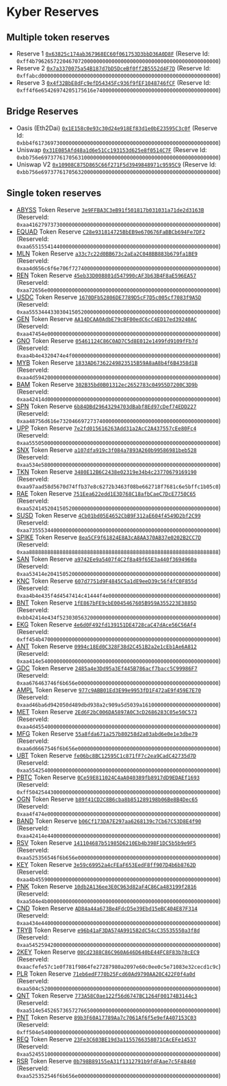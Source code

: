 # Kyber Reserves

## Multiple token reserves

- Reserve 1 [`0x63825c174ab367968EC60f061753D3bbD36A0D8F`](https://etherscan.io/address/0x63825c174ab367968EC60f061753D3bbD36A0D8F) (Reserve Id: `0xff4b796265722046707200000000000000000000000000000000000000000000`)
- Reserve 2 [`0x7a3370075a54B187d7bD5DceBf0ff2B5552d4F7D`](https://etherscan.io/address/0x7a3370075a54B187d7bD5DceBf0ff2B5552d4F7D) (Reserve Id: `0xffabcd0000000000000000000000000000000000000000000000000000000000`)
- Reserve 3 [`0x4f32BbE8dFc9efD54345Fc936f9fEF1048746fCF`](https://etherscan.io/address/0x4f32BbE8dFc9efD54345Fc936f9fEF1048746fCF) (Reserve Id: `0xff4f6e65426974205175616e7400000000000000000000000000000000000000`)

## Bridge Reserves

- Oasis (Eth2Dai) [`0x1E158c0e93c30d24e918Ef83d1e0bE23595C3c0f`](https://etherscan.io/address/0x1E158c0e93c30d24e918Ef83d1e0bE23595C3c0f) (Reserve Id: `0xbb4f617369730000000000000000000000000000000000000000000000000000`)
- Uniswap [`0x31E085Afd48a1d6e51Cc193153d625e8f0514C7F`](https://etherscan.io/address/0x31E085Afd48a1d6e51Cc193153d625e8f0514C7F) (Reserve Id: `0xbb756e6973776170563100000000000000000000000000000000000000000000`)
- Uniswap V2 [`0x10908C875D865C66f271F5d3949848971c9595C9`](https://etherscan.io/address/0x10908C875D865C66f271F5d3949848971c9595C9) (Reserve Id: `0xbb756e6973776170563200000000000000000000000000000000000000000000`)

## Single token reserves

- [ABYSS](https://etherscan.io/address/0x0E8d6b471e332F140e7d9dbB99E5E3822F728DA6) Token Reserve [`3e9FFBA3C3eB91f501817b031031a71de2d3163B`](https://etherscan.io/address/0x3e9FFBA3C3eB91f501817b031031a71de2d3163B) (ReserveId: `0xaa41627973730000000000000000000000000000000000000000000000000000`)
- [EQUAD](https://etherscan.io/address/0xC28e931814725BbEB9e670676FaBBCb694Fe7DF2) Token Reserve [`C28e931814725BbEB9e670676FaBBCb694Fe7DF2`](https://etherscan.io/address/0xC28e931814725BbEB9e670676FaBBCb694Fe7DF2) (ReserveId: `0xaa65515541440000000000000000000000000000000000000000000000000000`)
- [MLN](https://etherscan.io/address/0xec67005c4E498Ec7f55E092bd1d35cbC47C91892) Token Reserve [`a33c7c22d0BB673c2aEa2C048BB883b679fa1BE9`](https://etherscan.io/address/0xa33c7c22d0BB673c2aEa2C048BB883b679fa1BE9) (ReserveId: `0xaa4d656c6f6e706f727400000000000000000000000000000000000000000000`)
- [REN](https://etherscan.io/address/0x408e41876cCCDC0F92210600ef50372656052a38) Token Reserve [`45eb33D008801d547990cAF3b63B4F8aE596EA57`](https://etherscan.io/address/0x45eb33D008801d547990cAF3b63B4F8aE596EA57) (ReserveId: `0xaa72656e00000000000000000000000000000000000000000000000000000000`)
- [USDC](https://etherscan.io/address/0xA0b86991c6218b36c1d19D4a2e9Eb0cE3606eB48) Token Reserve [`1670DFb52806DE7789D5cF7D5c005cf7083f9A5D`](https://etherscan.io/address/0x1670DFb52806DE7789D5cF7D5c005cf7083f9A5D) (ReserveId: `0xaa55534443303041505200000000000000000000000000000000000000000000`)
- [GEN](https://etherscan.io/address/0x543Ff227F64Aa17eA132Bf9886cAb5DB55DCAddf) Token Reserve [`AA14DCAA0AdbE79cBF00edC6cC4ED17ed39240AC`](https://etherscan.io/address/0xAA14DCAA0AdbE79cBF00edC6cC4ED17ed39240AC) (ReserveId: `0xaa47454e00000000000000000000000000000000000000000000000000000000`)
- [GNO](https://etherscan.io/address/0x6810e776880C02933D47DB1b9fc05908e5386b96) Token Reserve [`05461124C86C0AD7C5d8E012e1499fd9109fFb7d`](https://etherscan.io/address/0x05461124C86C0AD7C5d8E012e1499fd9109fFb7d) (ReserveId: `0xaa4b4e4320474e4f000000000000000000000000000000000000000000000000`)
- [MYB](https://etherscan.io/address/0x5d60d8d7eF6d37E16EBABc324de3bE57f135e0BC) Token Reserve [`1833AD67362249823515B59A8aA8b4f6B4358d1B`](https://etherscan.io/address/0x1833AD67362249823515B59A8aA8b4f6B4358d1B) (ReserveId: `0xaa4d594200000000000000000000000000000000000000000000000000000000`)
- [BAM](https://etherscan.io/address/0x22B3FAaa8DF978F6bAFe18aaDe18DC2e3dfA0e0C) Token Reserve [`302B35bd0B01312ec2652783c04955D7200C3D9b`](https://etherscan.io/address/0x302B35bd0B01312ec2652783c04955D7200C3D9b) (ReserveId: `0xaa42414d00000000000000000000000000000000000000000000000000000000`)
- [SPN](https://etherscan.io/address/0x20F7A3DdF244dc9299975b4Da1C39F8D5D75f05A) Token Reserve [`6b84DBd29643294703dBabf8Ed97cDef74EDD227`](https://etherscan.io/address/0x6b84DBd29643294703dBabf8Ed97cDef74EDD227) (ReserveId: `0xaa48756d616e7320466972737400000000000000000000000000000000000000`)
- [UPP](https://etherscan.io/address/0xC86D054809623432210c107af2e3F619DcFbf652) Token Reserve [`7e2fd015616263Add31a2AcC2A437557cEe80Fc4`](https://etherscan.io/address/0x7e2fd015616263Add31a2AcC2A437557cEe80Fc4) (ReserveId: `0xaa55505000000000000000000000000000000000000000000000000000000000`)
- [SNX](https://etherscan.io/address/0xC011a73ee8576Fb46F5E1c5751cA3B9Fe0af2a6F) Token Reserve [`a107dfa919c3f084a7893A260b99586981beb528`](https://etherscan.io/address/0xa107dfa919c3f084a7893A260b99586981beb528) (ReserveId: `0xaa534e5800000000000000000000000000000000000000000000000000000000`)
- [TKN](https://etherscan.io/address/0xaAAf91D9b90dF800Df4F55c205fd6989c977E73a) Token Reserve [`3480E12B6C2438e02319e34b4c23770679169190`](https://etherscan.io/address/0x3480E12B6C2438e02319e34b4c23770679169190) (ReserveId: `0xaa97aad58d5670d74ffb37e8c6272b3463f08be662718f7681c6e5bffc1b05c0`)
- [RAE](https://etherscan.io/address/0xE5a3229CCb22b6484594973A03a3851dCd948756) Token Reserve [`751Eea622edd1E3D768C18afbCaeC7DcE7750C65`](https://etherscan.io/address/0x751Eea622edd1E3D768C18afbCaeC7DcE7750C65) (ReserveId: `0xaa52414520415052000000000000000000000000000000000000000000000000`)
- [SUSD](https://etherscan.io/address/0x57Ab1ec28D129707052df4dF418D58a2D46d5f51) Token Reserve [`4Cb01bd05E4652CbB9F312aE604f4549D2bf2C99`](https://etherscan.io/address/0x4Cb01bd05E4652CbB9F312aE604f4549D2bf2C99) (ReserveId: `0xaa73555344000000000000000000000000000000000000000000000000000000`)
- [SPIKE](https://etherscan.io/address/0xA7fC5D2453E3F68aF0cc1B78bcFEe94A1B293650) Token Reserve [`8ea5CF9f61824E8A3cA8AA370AB37e0202B2CC7D`](https://etherscan.io/address/0x8ea5CF9f61824E8A3cA8AA370AB37e0202B2CC7D) (ReserveId: `0xaa88888888888888888888888888888888888888888888888888888888888888`)
- [SAN](https://etherscan.io/address/0x7C5A0CE9267ED19B22F8cae653F198e3E8daf098) Token Reserve [`a9742Ee9a5407f4C2f8a49f65E3a440f3694960a`](https://etherscan.io/address/0xa9742Ee9a5407f4C2f8a49f65E3a440f3694960a) (ReserveId: `0xaa53414e20415052000000000000000000000000000000000000000000000000`)
- [KNC](https://etherscan.io/address/0xdd974D5C2e2928deA5F71b9825b8b646686BD200) Token Reserve [`607d7751d9F4845C5a1dE9eeD39c56f4fC0F855d`](https://etherscan.io/address/0x607d7751d9F4845C5a1dE9eeD39c56f4fC0F855d) (ReserveId: `0xaa4b4e435f4d4547414c41444f4e000000000000000000000000000000000000`)
- [BNT](https://etherscan.io/address/0x1F573D6Fb3F13d689FF844B4cE37794d79a7FF1C) Token Reserve [`1fE867bFE9cbE0045467605B959A355223E3885D`](https://etherscan.io/address/0x1fE867bFE9cbE0045467605B959A355223E3885D) (ReserveId: `0xbb42414e434f5230305632000000000000000000000000000000000000000000`)
- [EKG](https://etherscan.io/address/0x6A9b3E36436B7abde8C4E2E2a98Ea40455E615cf) Token Reserve [`4e6d0F492fd139151DE4728caC47dAce56C56Af4`](https://etherscan.io/address/0x4e6d0F492fd139151DE4728caC47dAce56C56Af4) (ReserveId: `0xff454b4700000000000000000000000000000000000000000000000000000000`)
- [ANT](https://etherscan.io/address/0x960b236A07cf122663c4303350609A66A7B288C0) Token Reserve [`0994c18Ed0C328F38d2C451B2a2e1cEb1Ae6A812`](https://etherscan.io/address/0x0994c18Ed0C328F38d2C451B2a2e1cEb1Ae6A812) (ReserveId: `0xaa414e5400000000000000000000000000000000000000000000000000000000`)
- [GDC](https://etherscan.io/address/0x301C755bA0fcA00B1923768Fffb3Df7f4E63aF31) Token Reserve [`2485a4e3Dd95a3Ef445B786acf7bacc5C99986F7`](https://etherscan.io/address/0x2485a4e3Dd95a3Ef445B786acf7bacc5C99986F7) (ReserveId: `0xaa676463746f6b656e0000000000000000000000000000000000000000000000`)
- [AMPL](https://etherscan.io/address/0xD46bA6D942050d489DBd938a2C909A5d5039A161) Token Reserve [`977c9ABB01Ed3E99e9953fD1F472aE9f459E7E70`](https://etherscan.io/address/0x977c9ABB01Ed3E99e9953fD1F472aE9f459E7E70) (ReserveId: `0xaad46ba6d942050d489dbd938a2c909a5d5039a1610000000000000000000000`)
- [MET](https://etherscan.io/address/0xa3d58c4E56fedCae3a7c43A725aeE9A71F0ece4e) Token Reserve [`2Ed6F2bC006DA5897A0C3cD2686283C05e50C573`](https://etherscan.io/address/0x2Ed6F2bC006DA5897A0C3cD2686283C05e50C573) (ReserveId: `0xaa4d455400000000000000000000000000000000000000000000000000000000`)
- [MFG](https://etherscan.io/address/0x6710c63432A2De02954fc0f851db07146a6c0312) Token Reserve [`55a8fda671a257b80258d2a03abd6e0e1e3dbe79`](https://etherscan.io/address/0x55a8fda671a257b80258d2a03abd6e0e1e3dbe79) (ReserveId: `0xaa6d6667546f6b656e0000000000000000000000000000000000000000000000`)
- [UBT](https://etherscan.io/address/0x8400D94A5cb0fa0D041a3788e395285d61c9ee5e) Token Reserve [`fe06bc8BC12595C1c871fF7c2ea9CadC42735d7D`](https://etherscan.io/address/0xfe06bc8BC12595C1c871fF7c2ea9CadC42735d7D) (ReserveId: `0xaa55425400000000000000000000000000000000000000000000000000000000`)
- [PBTC](https://etherscan.io/address/0x5228a22e72ccC52d415EcFd199F99D0665E7733b) Token Reserve [`0Ce59E811024C4aA040389fb8917dD9EDAEf1693`](https://etherscan.io/address/0x0Ce59E811024C4aA040389fb8917dD9EDAEf1693) (ReserveId: `0xff50425443000000000000000000000000000000000000000000000000000000`)
- [OGN](https://etherscan.io/address/0x8207c1FfC5B6804F6024322CcF34F29c3541Ae26) Token Reserve [`b89f41CD2C8B6cba8b851289198b06Be8B4Dec65`](https://etherscan.io/address/0xb89f41CD2C8B6cba8b851289198b06Be8B4Dec65) (ReserveId: `0xaa4f474e00000000000000000000000000000000000000000000000000000000`)
- [BAND](https://etherscan.io/address/0xBA11D00c5f74255f56a5E366F4F77f5A186d7f55) Token Reserve [`b06Cf173DA7E297aa6268139c7Cb67C53D8E4f90`](https://etherscan.io/address/0xb06Cf173DA7E297aa6268139c7Cb67C53D8E4f90) (ReserveId: `0xaa42414e44000000000000000000000000000000000000000000000000000000`)
- [RSV](https://etherscan.io/address/0x1C5857e110CD8411054660F60B5De6a6958CfAE2) Token Reserve [`141104687b51985D6210Eb4b398F1DC5b5b9e9F5`](https://etherscan.io/address/0x141104687b51985D6210Eb4b398F1DC5b5b9e9F5) (ReserveId: `0xaa525356546f6b656e0000000000000000000000000000000000000000000000`)
- [KEY](https://etherscan.io/address/0x4CC19356f2D37338b9802aa8E8fc58B0373296E7) Token Reserve [`3e59c69952a4cFEaF653EedF8ff907D4b6b8762D`](https://etherscan.io/address/0x3e59c69952a4cFEaF653EedF8ff907D4b6b8762D) (ReserveId: `0xaa4b455900000000000000000000000000000000000000000000000000000000`)
- [PNK](https://etherscan.io/address/0x93ED3FBe21207Ec2E8f2d3c3de6e058Cb73Bc04d) Token Reserve [`10db2A136ee3E0C963d82aF4C86Ca483199f2816`](https://etherscan.io/address/0x10db2A136ee3E0C963d82aF4C86Ca483199f2816) (ReserveId: `0xaa504e4b00000000000000000000000000000000000000000000000000000000`)
- [CND](https://etherscan.io/address/0xd4c435F5B09F855C3317c8524Cb1F586E42795fa) Token Reserve [`AD84a44a673Be4FdcD5e39Ebd15eBC404E87F314`](https://etherscan.io/address/0xAD84a44a673Be4FdcD5e39Ebd15eBC404E87F314) (ReserveId: `0xaa434e4400000000000000000000000000000000000000000000000000000000`)
- [TRYB](https://etherscan.io/address/0x2C537E5624e4af88A7ae4060C022609376C8D0EB) Token Reserve [`e96b41aF3DA574A991582dC54cC35535550a3f8d`](https://etherscan.io/address/0xe96b41aF3DA574A991582dC54cC35535550a3f8d) (ReserveId: `0xaa54525942000000000000000000000000000000000000000000000000000000`)
- [2KEY](https://etherscan.io/address/0xE48972fCd82a274411c01834e2f031D4377Fa2c0) Token Reserve [`00Cd2388C86C960A646D640bE44FC8F83b78cEC9`](https://etherscan.io/address/0x00Cd2388C86C960A646D640bE44FC8F83b78cEC9) (ReserveId: `0xaacfefe57c1e0f781f9864fe27287980a2097e60c0ee0c5e71083e32cecd1c9c`)
- [PLR](https://etherscan.io/address/0xe3818504c1B32bF1557b16C238B2E01Fd3149C17) Token Reserve [`71eb6edF770b25Fcd60Ad9790AA20C422F0f4a0d`](https://etherscan.io/address/0x71eb6edF770b25Fcd60Ad9790AA20C422F0f4a0d) (ReserveId: `0xaa504c5200000000000000000000000000000000000000000000000000000000`)
- [QNT](https://etherscan.io/address/0x4a220E6096B25EADb88358cb44068A3248254675) Token Reserve [`773A58C0ae122f56d6747BC1264F00174B3144c3`](https://etherscan.io/address/0x773A58C0ae122f56d6747BC1264F00174B3144c3) (ReserveId: `0xaa514e5452657365727665000000000000000000000000000000000000000000`)
- [PNT](https://etherscan.io/address/0x89Ab32156e46F46D02ade3FEcbe5Fc4243B9AAeD) Token Reserve [`89b3F60A17789Aa7c7061Af6f5e9efA407153C03`](https://etherscan.io/address/0x89b3F60A17789Aa7c7061Af6f5e9efA407153C03) (ReserveId: `0xff504e5400000000000000000000000000000000000000000000000000000000`)
- [REQ](https://etherscan.io/address/0x8f8221aFbB33998d8584A2B05749bA73c37a938a) Token Reserve [`23Fe3C603BE19d3a1155766358071CAcEFe14537`](https://etherscan.io/address/0x23Fe3C603BE19d3a1155766358071CAcEFe14537) (ReserveId: `0xaa52455100000000000000000000000000000000000000000000000000000000`)
- [RSR](https://etherscan.io/address/0x8762db106B2c2A0bccB3A80d1Ed41273552616E8) Token Reserve [`0b798B89155eA31f1312791b9fdFAae7c5F48460`](https://etherscan.io/address/0x0b798B89155eA31f1312791b9fdFAae7c5F48460) (ReserveId: `0xaa525352546f6b656e0000000000000000000000000000000000000000000000`)
